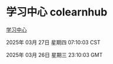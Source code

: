 # 学习中心 colearnhub
[学习中心](http://219.139.199.148:56308/colearnhub/)

2025年 03月 27日 星期四 07:10:03 CST

2025年 03月 26日 星期三 23:10:03 GMT
